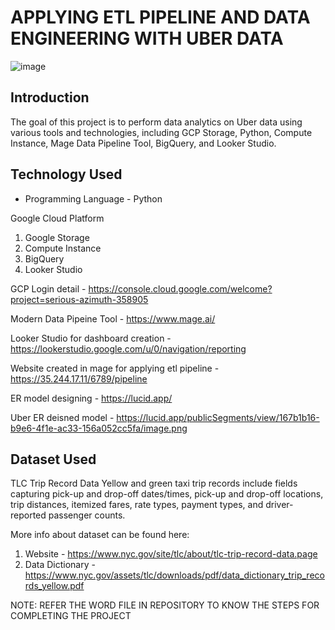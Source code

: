 # APPLYING ETL PIPELINE AND DATA ENGINEERING WITH UBER DATA

![image](https://github.com/rahul13289/Applied-data-engineering-with-Uber-data/assets/97829880/80b646e4-6b67-424e-8f52-6aade36518bd)

## Introduction

The goal of this project is to perform data analytics on Uber data using various tools and technologies, including GCP Storage, Python, Compute Instance, Mage Data Pipeline Tool, BigQuery, and Looker Studio.

## Technology Used
- Programming Language - Python

Google Cloud Platform
1. Google Storage
2. Compute Instance 
3. BigQuery
4. Looker Studio

GCP Login detail                                  - https://console.cloud.google.com/welcome?project=serious-azimuth-358905

Modern Data Pipeine Tool                          - https://www.mage.ai/

Looker Studio for dashboard creation              - https://lookerstudio.google.com/u/0/navigation/reporting 

Website created in mage for applying etl pipeline - https://35.244.17.11/6789/pipeline

ER model designing                                - https://lucid.app/

Uber ER deisned model                             - https://lucid.app/publicSegments/view/167b1b16-b9e6-4f1e-ac33-156a052cc5fa/image.png


## Dataset Used
TLC Trip Record Data
Yellow and green taxi trip records include fields capturing pick-up and drop-off dates/times, pick-up and drop-off locations, trip distances, itemized fares, rate types, payment types, and driver-reported passenger counts. 

More info about dataset can be found here:
1. Website         - https://www.nyc.gov/site/tlc/about/tlc-trip-record-data.page
2. Data Dictionary - https://www.nyc.gov/assets/tlc/downloads/pdf/data_dictionary_trip_records_yellow.pdf

NOTE: REFER THE WORD FILE IN REPOSITORY TO KNOW THE STEPS FOR COMPLETING THE PROJECT


